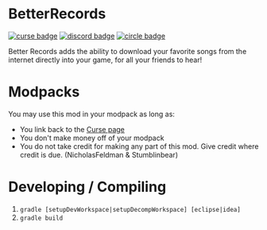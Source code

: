 BetterRecords
=============
[![curse badge]][curse] [![discord badge]][discord] [![circle badge]][circle]

Better Records adds the ability to download your favorite songs
from the internet directly into your game, for all your friends to hear!

Modpacks
========
You may use this mod in your modpack as long as:

* You link back to the [Curse page][curse]
* You don't make money off of your modpack
* You do not take credit for making any part of this mod. Give credit where credit is due. (NicholasFeldman & Stumblinbear)

Developing / Compiling
======================
1. `gradle [setupDevWorkspace|setupDecompWorkspace] [eclipse|idea]`
2. `gradle build`

[curse]: https://minecraft.curseforge.com/projects/better-records "Link to Curse"
[curse badge]: http://cf.way2muchnoise.eu/full_better-records_downloads.svg "Curse Badge"
[discord]: https://discord.gg/uhQFPUs "Discord Invite Link"
[discord badge]: https://img.shields.io/discord/392066220259803156.svg?colorB=7289DA "Discord Badge"
[circle]: https://circleci.com/gh/NicholasFeldman/BetterRecords
[circle badge]: https://circleci.com/gh/NicholasFeldman/BetterRecords.svg?style=svg
